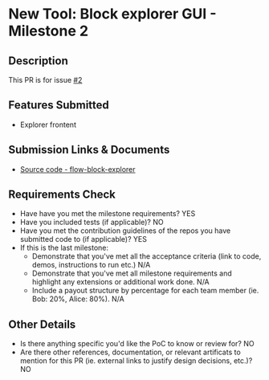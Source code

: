 # New Tool: Block explorer GUI  - Milestone 2

## Description

This PR is for issue [#2](https://github.com/onflow/flip-fest/issues/2)


## Features Submitted
* Explorer frontent

## Submission Links & Documents

- [Source code - flow-block-explorer](https://github.com/blockpilabs/flow-block-explorer/tree/ms2)

## Requirements Check

- Have have you met the milestone requirements? YES
- Have you included tests (if applicable)? NO
- Have you met the contribution guidelines of the repos you have submitted code to (if applicable)? YES
- If this is the last milestone:
    - Demonstrate that you've met all the acceptance criteria (link to code, demos, instructions to run etc.) N/A
    - Demonstrate that you've met all milestone requirements and highlight any extensions or additional work done. N/A
    - Include a payout structure by percentage for each team member (ie. Bob: 20%, Alice: 80%). N/A

## Other Details

- Is there anything specific you'd like the PoC to know or review for? NO
- Are there other references, documentation, or relevant artificats to mention for this PR (ie. external links to justify design decisions, etc.)? NO
